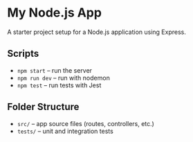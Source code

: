 # My Node.js App

A starter project setup for a Node.js application using Express.

## Scripts

- `npm start` – run the server
- `npm run dev` – run with nodemon
- `npm test` – run tests with Jest

## Folder Structure

- `src/` – app source files (routes, controllers, etc.)
- `tests/` – unit and integration tests
